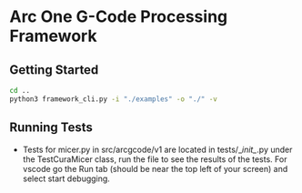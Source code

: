 # Arc One G-Code Processing Framework

## Getting Started

```bash
cd ..
python3 framework_cli.py -i "./examples" -o "./" -v
```

## Running Tests
- Tests for micer.py in src/arcgcode/v1 are located in tests/\__init\__.py under the TestCuraMicer class, run the file to see the results of the tests. For vscode go the Run tab (should be near the top left of your screen) and select start debugging. 
